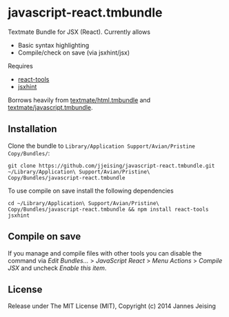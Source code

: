 javascript-react.tmbundle
=========================

Textmate Bundle for JSX (React). Currently allows

* Basic syntax highlighting
* Compile/check on save (via jsxhint/jsx)

Requires

* [react-tools](https://www.npmjs.org/package/react-tools)
* [jsxhint](https://www.npmjs.org/package/jsxhint)

Borrows heavily from [textmate/html.tmbundle](https://github.com/textmate/html.tmbundle) and [textmate/javascript.tmbundle](https://github.com/textmate/javascript.tmbundle).

Installation
------------

Clone the bundle to `Library/Application Support/Avian/Pristine Copy/Bundles/`:

```
git clone https://github.com/jjeising/javascript-react.tmbundle.git ~/Library/Application\ Support/Avian/Pristine\ Copy/Bundles/javascript-react.tmbundle
```

To use compile on save install the following dependencies

```
cd ~/Library/Application\ Support/Avian/Pristine\ Copy/Bundles/javascript-react.tmbundle && npm install react-tools jsxhint
```

Compile on save
---------------

If you manage and compile files with other tools you can disable the command via *Edit Bundles…* > *JavaScript React* > *Menu Actions* > *Compile JSX* and uncheck *Enable this item*.


License
-------

Release under The MIT License (MIT), Copyright (c) 2014 Jannes Jeising
